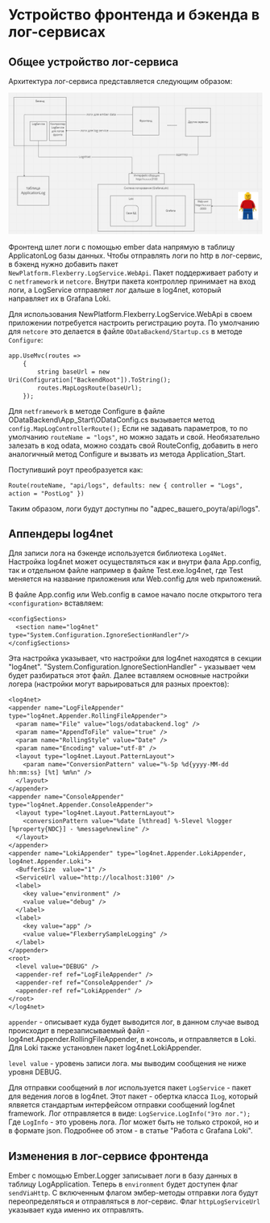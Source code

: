 # Устройство фронтенда и бэкенда в лог-сервисах

## Общее устройство лог-сервиса

Архитектура лог-сервиса представляется следующим образом:

![Архитектура лог-сервиса](images/log-service-architecture.png)

Фронтенд шлет логи с помощью ember data напрямую в таблицу ApplicatonLog базы данных. Чтобы отправлять логи по http в лог-сервис, в бэкенд нужно добавить пакет `NewPlatform.Flexberry.LogService.WebApi`. Пакет поддерживает работу и с `netframework` и `netcore`. Внутри пакета контроллер принимает на вход логи, а LogService отправляет лог дальше в log4net, который направляет их в Grafana Loki.

Для использования NewPlatform.Flexberry.LogService.WebApi в своем приложении потребуется настроить регистрацию роута. По умолчанию для `netcore` это делается в файле `ODataBackend/Startup.cs` в методе `Configure`:

    app.UseMvc(routes =>
        {
            string baseUrl = new Uri(Configuration["BackendRoot"]).ToString();
            routes.MapLogsRoute(baseUrl);
        });

Для `netframework` в методе Configure в файле ODataBackend\App_Start\ODataConfig.cs вызывается метод `config.MapLogControllerRoute();` Если не задавать параметров, то по умолчанию `routeName = "logs"`, но можно задать и свой. Необязательно залезать в код odata, можно создать свой RouteConfig, добавить в него аналогичный метод Configure и вызвать из метода Application_Start.

Поступивший роут преобразуется как:

    Route(routeName, "api/logs", defaults: new { controller = "Logs", action = "PostLog" })

Таким образом, логи будут доступны по "адрес_вашего_роута/api/logs".

## Аппендеры log4net

Для записи лога на бэкенде используется библиотека `Log4Net`. Настройка log4net может осуществляться как и внутри фала App.config, так и отдельном файле например в файле Test.exe.log4net, где Test меняется на название приложения или Web.config для web приложений.

В файле App.config или Web.config в самое начало после открытого тега `<configuration>` вставляем:

    <configSections>
      <section name="log4net" type="System.Configuration.IgnoreSectionHandler"/>
    </configSections>

Эта настройка указывает, что настройки для log4net находятся в секции "log4net". "System.Configuration.IgnoreSectionHandler" - указывает чем будет разбираться этот файл. Далее вставляем основные настройки логера (настройки могут варьироваться для разных проектов):

    <log4net>
    <appender name="LogFileAppender" type="log4net.Appender.RollingFileAppender">
      <param name="File" value="logs/odatabackend.log" />
      <param name="AppendToFile" value="true" />
      <param name="RollingStyle" value="Date" />
      <param name="Encoding" value="utf-8" />
      <layout type="log4net.Layout.PatternLayout">
        <param name="ConversionPattern" value="%-5p %d{yyyy-MM-dd hh:mm:ss} [%t] %m%n" />
      </layout>
    </appender>
    <appender name="ConsoleAppender" type="log4net.Appender.ConsoleAppender">
      <layout type="log4net.Layout.PatternLayout">
        <conversionPattern value="%date [%thread] %-5level %logger [%property{NDC}] - %message%newline" />
      </layout>
    </appender>
    <appender name="LokiAppender" type="log4net.Appender.LokiAppender, log4net.Appender.Loki">
      <BufferSize  value="1" />
      <ServiceUrl value="http://localhost:3100" />
      <label>
        <key value="environment" />
        <value value="debug" />
      </label>
      <label>
        <key value="app" />
        <value value="FlexberrySampleLogging" />
      </label>
    </appender>
    <root>
      <level value="DEBUG" />
      <appender-ref ref="LogFileAppender" />
      <appender-ref ref="ConsoleAppender" />
      <appender-ref ref="LokiAppender" />
    </root>
    </log4net>

`appender` - описывает куда будет выводится лог, в данном случае вывод происходит в перезаписываемый файл - log4net.Appender.RollingFileAppender, в консоль, и отправляется в Loki. Для Loki также установлен пакет log4net.LokiAppender.

`level value` - уровень записи лога. мы выводим сообщения не ниже уровня DEBUG.

Для отправки сообщений в лог используется пакет `LogService` -  пакет для ведения логов в log4net. Этот пакет - обертка класса `ILog`, который ялвяется стандартым интерфейсом отправки сообщений log4net framework.  Лог отправляется в виде: `LogService.LogInfo("Это лог.");` Где `LogInfo` - это уровень лога. Лог может быть не только строкой, но и в формате json. Подробнее об этом - в статье "Работа с Grafana Loki".

## Изменения в лог-сервисе фронтенда

Ember с помощью Ember.Logger записывает логи в базу данных в таблицу LogApplication. Теперь в `environment` будет доступен флаг `sendViaHttp`. С включенным флагом эмбер-методы отправки лога будут переопределяться и отправляться в лог-сервис. Флаг `httpLogServiceUrl` указывает куда именно их отправлять.
